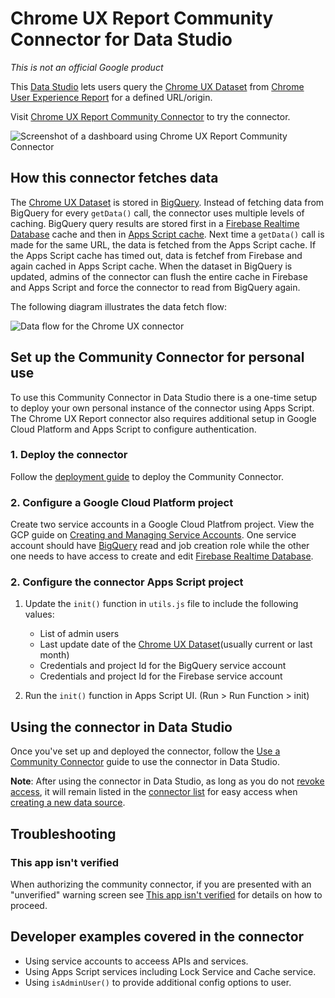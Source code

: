 # Chrome UX Report Community Connector for Data Studio

*This is not an official Google product*

This [Data Studio][Community Connector] lets users query the [Chrome UX Dataset]
from [Chrome User Experience Report] for a defined URL/origin.

Visit [Chrome UX Report Community Connector] to try the connector.

![Screenshot of a dashboard using Chrome UX Report Community Connector][screenshot]

## How this connector fetches data

The [Chrome UX Dataset] is stored in [BigQuery]. Instead of fetching data from
BigQuery for every `getData()` call, the connector uses multiple levels of
caching. BigQuery query results are stored first in a
[Firebase Realtime Database] cache and then in [Apps Script cache]. Next time a
`getData()` call is made for the same URL, the data is fetched from the Apps
Script cache. If the Apps Script cache has timed out, data is fetchef from
Firebase and again cached in Apps Script cache. When the dataset in BigQuery is
updated, admins of the connector can flush the entire cache in Firebase and Apps
Script and force the connector to read from BigQuery again.

The following diagram illustrates the data fetch flow:

![Data flow for the Chrome UX connector][data flow]

## Set up the Community Connector for personal use

To use this Community Connector in Data Studio there is a one-time setup to
deploy your own personal instance of the connector using Apps Script. The Chrome
UX Report connector also requires additional setup in Google Cloud Platform and
Apps Script to configure authentication.

### 1. Deploy the connector

Follow the [deployment guide] to deploy the Community Connector.

### 2. Configure a Google Cloud Platform project

Create two service accounts in a Google Cloud Platfrom project. View the GCP
guide on [Creating and Managing Service Accounts]. One service account should
have [BigQuery] read and job creation role while the other one needs to have
access to create and edit [Firebase Realtime Database].

### 2. Configure the connector Apps Script project

1.  Update the `init()` function in `utils.js` file to include the following
    values:

    -   List of admin users
    -   Last update date of the
        [Chrome UX Dataset](usually current or last month)
    -   Credentials and project Id for the BigQuery service account
    -   Credentials and project Id for the Firebase service account

1.  Run the `init()` function in Apps Script UI. (Run > Run Function > init)

## Using the connector in Data Studio

Once you've set up and deployed the connector, follow the
[Use a Community Connector] guide to use the connector in Data Studio.

**Note**: After using the connector in Data Studio, as long as you do not
[revoke access], it will remain listed in the [connector list] for easy access
when [creating a new data source].

## Troubleshooting

### This app isn't verified

When authorizing the community connector, if you are presented with an
"unverified" warning screen see [This app isn't verified] for details on how to
proceed.

## Developer examples covered in the connector

-   Using service accounts to acceess APIs and services.
-   Using Apps Script services including Lock Service and Cache service.
-   Using `isAdminUser()` to provide additional config options to user.

[Data Studio]: https://datastudio.google.com
[Community Connector]: https://developers.google.com/datastudio/connector
[Chrome UX Dataset]: https://bigquery.cloud.google.com/dataset/chrome-ux-report:all
[Chrome User Experience Report]: https://developers.google.com/web/tools/chrome-user-experience-report/
[screenshot]: ./screenshot.png
[data flow]: ./chrome-ux-connector-data-flow.png
[Chrome UX Report Community Connector]: https://g.co/chromeuxdash
[BigQuery]: https://bigquery.cloud.google.com
[Firebase Realtime Database]: https://firebase.google.com/docs/database/
[Apps Script cache]: https://developers.google.com/apps-script/reference/cache/
[deployment guide]: ../deploy.md
[Creating and Managing Service Accounts]: https://cloud.google.com/iam/docs/creating-managing-service-accounts
[Use a Community Connector]: https://developers.google.com/datastudio/connector/use
[revoke access]: https://support.google.com/datastudio/answer/9053467
[connector list]: https://datastudio.google.com/c/datasources/create
[creating a new data source]: https://support.google.com/datastudio/answer/6300774
[This app isn't verified]: ../verification.md
